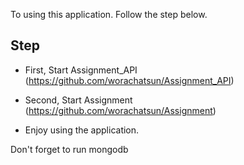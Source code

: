 To using this application. Follow the step below.

## Step

- First, Start Assignment_API (https://github.com/worachatsun/Assignment_API)

- Second, Start Assignment (https://github.com/worachatsun/Assignment)

- Enjoy using the application.

Don't forget to run mongodb
